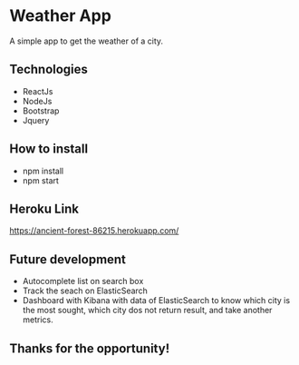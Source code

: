 # Weather App
A simple app to get the weather of a city.

## Technologies
- ReactJs
- NodeJs
- Bootstrap
- Jquery

## How to install
- npm install
- npm start

## Heroku Link
https://ancient-forest-86215.herokuapp.com/

## Future development
- Autocomplete list on search box
- Track the seach on ElasticSearch
- Dashboard with Kibana with data of ElasticSearch to know which city is the most sought, which city dos not return result, and take another metrics.

## Thanks for the opportunity!

